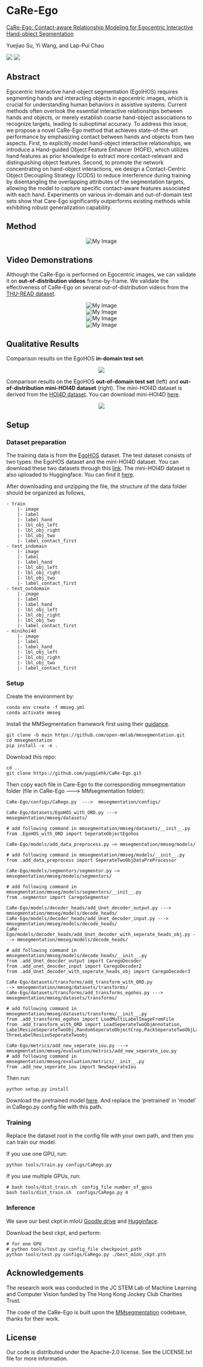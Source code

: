 # CaRe-Ego
[CaRe-Ego: Contact-aware Relationship Modeling for Egocentric Interactive Hand-object Segmentation](https://arxiv.org/abs/2407.05576)

Yuejiao Su, Yi Wang, and Lap-Pui Chau

[![](https://raw.githubusercontent.com/yuggiehk/CaRe-Ego/d35a2d3d306f7297090a80c52d48f9f655b23c7f/assets/arxiv.svg)](https://arxiv.org/abs/2407.05576)
[![](https://raw.githubusercontent.com/yuggiehk/CaRe-Ego/d35a2d3d306f7297090a80c52d48f9f655b23c7f/assets/projectpage.svg)](https://yuggiehk.github.io/CaRe-Ego/)



## Abstract
Egocentric Interactive hand-object segmentation (EgoIHOS) requires segmenting hands and interacting objects in egocentric images, which is crucial for understanding human behaviors in assistive systems. Current methods often overlook the essential interactive relationships between hands and objects, or merely establish coarse hand-object associations to recognize targets, leading to suboptimal accuracy. To address this issue, we propose a novel CaRe-Ego method that achieves state-of-the-art performance by emphasizing contact between hands and objects from two aspects. First, to explicitly model hand-object interactive relationships, we introduce a Hand-guided Object Feature Enhancer (HOFE), which utilizes hand features as prior knowledge to extract more contact-relevant and distinguishing object features. Second, to promote the network concentrating on hand-object interactions, we design a Contact-Centric Object Decoupling Strategy (CODS) to reduce interference during training by disentangling the overlapping attributes of the segmentation targets, allowing the model to capture specific contact-aware features associated with each hand. Experiments on various in-domain and out-of-domain test sets show that Care-Ego significantly outperforms existing methods while exhibiting robust generalization capability.

## Method
<div align="center">
    <img src="https://github.com/yuggiehk/CaRe-Ego/blob/main/imgs/fig_2.png?raw=true" alt="My Image"/>
</div>

## Video Demonstrations
Although the CaRe-Ego is performed on Egocentric images, we can validate it on **out-of-distribution videos** frame-by-frame. We validate the effectiveness of CaRe-Ego on several out-of-distribution videos from the [THU-READ dataset](https://ivg.au.tsinghua.edu.cn/dataset/THU_READ.php).

<div align="center">
    <img src="https://github.com/yuggiehk/CaRe-Ego/blob/main/imgs/video1.gif" alt="My Image" />
</div>

<div align="center">
    <img src="https://github.com/yuggiehk/CaRe-Ego/blob/main/imgs/video2.gif" alt="My Image" />
</div>

<div align="center">
    <img src="https://github.com/yuggiehk/CaRe-Ego/blob/main/imgs/video3.gif" alt="My Image" />
</div>

<div align="center">
    <img src="https://github.com/yuggiehk/CaRe-Ego/blob/main/imgs/video4.gif" alt="My Image" />
</div>

## Qualitative Results
Comparison results on the EgoHOS **in-domain test set**.
<div align="center">
    <img src="https://github.com/yuggiehk/CaRe-Ego/blob/main/imgs/1.png" style="max-width: 100%; height: auto;">
</div>

Comparison results on the EgoHOS **out-of-domain test set** (left) and **out-of-distribution mini-HOI4D dataset** (right). The mini-HOI4D dataset is derived from the [HOI4D dataset](https://hoi4d.github.io/). You can download mini-HOI4D [here](https://drive.google.com/file/d/19byWlLpmm_TrwABlFcbUlQlwlbUX-CZc/view?usp=drive_link).
<div align="center">
    <img src="https://github.com/yuggiehk/CaRe-Ego/blob/main/imgs/51.png?raw=true" style="max-width: 100%; height: auto;">
</div>


## Setup

### Dataset preparation

The training data is from the [EgoHOS](https://github.com/owenzlz/EgoHOS) dataset. The test dataset consists of two types: the EgoHOS dataset and the mini-HOI4D dataset. You can download these two datasets through this [link](https://drive.google.com/file/d/19A47SlqjOLw7lJJLhTxWuehXfWrAt9Sw/view?usp=drive_link).
The mini-HOI4D dataset is also uploaded to Huggingface. You can find it [here](https://huggingface.co/datasets/yuki3585/mini-HOI4D).

After downloading and unzipping the file, the structure of the data folder should be organized as follows,
```
- train
	|- image
	|- label
	|- label_hand
	|- lbl_obj_left
	|- lbl_obj_right
	|- lbl_obj_two
	|- label_contact_first
- test_indomain
	|- image
	|- label
	|- label_hand
	|- lbl_obj_left
	|- lbl_obj_right
	|- lbl_obj_two
	|- label_contact_first
- test_outdomain
	|- image
	|- label
	|- label_hand
	|- lbl_obj_left
	|- lbl_obj_right
	|- lbl_obj_two
	|- label_contact_first
- minihoi4d
	|- image
	|- label
	|- label_hand
	|- lbl_obj_left
	|- lbl_obj_right
	|- lbl_obj_two
	|- label_contact_first
```
### Setup

Create the environment by:
```
conda env create -f mmseg.yml
conda activate mmseg
```
Install the MMSegmentation framework first using their [guidance](https://github.com/open-mmlab/mmsegmentation).
```
git clone -b main https://github.com/open-mmlab/mmsegmentation.git
cd mmsegmentation
pip install -v -e .
```

Download this repo:
```
cd ..
git clone https://github.com/yuggiehk/CaRe-Ego.git
```
Then copy each file in Care-Ego to the corresponding mmsegmentation folder (file in CaRe-Ego            --->   MMsegmentation folder):
```
CaRe-Ego/configs/CaRego.py  --->  mmsegmentation/configs/
```
```
CaRe-Ego/datasets/EgoHOS_with_ORD.py ---> mmsegmentation/mmseg/datasets/

# add following command in mmsegmentation/mmseg/datasets/__init__.py
from .EgoHOS_with_ORD import SeperateObjectEgohos
```
```
CaRe-Ego/models/add_data_preprocess.py —> mmsegmentation/mmseg/models/

# add following command in mmsegmentation/mmseg/models/__init__.py
from .add_data_preprocess import SeperateTwoObjDataPreProcessor
```
```
CaRe-Ego/models/segmentors/segmentor.py —> mmsegmentation/mmseg/models/segmentors/

# add following command in mmsegmentation/mmseg/models/segmentors/__init__.py
from .segmentor import CaregoSegmentor
```
```
CaRe-Ego/models/decoder_heads/add_Unet_decoder_output.py ---> mmsegmentation/mmseg/models/decode_heads/
CaRe-Ego/models/decoder_heads/add_Unet_decoder_input.py ---> mmsegmentation/mmseg/models/decode_heads/
CaRe-Ego/models/decoder_heads/add_Unet_decoder_with_seperate_heads_obj.py ---> mmsegmentation/mmseg/models/decode_heads/

# add following command in mmsegmentation/mmseg/models/decode_heads/__init__.py
from .add_Unet_deocder_output import CaregoDecoder
from .add_unet_deocder_input import CaregoDecoder2
from .add_Unet_decoder_with_seperate_heads_obj import CaregoDecoder3
```
```
CaRe-Ego/datasets/transforms/add_transform_with_ORD.py
--> mmsegmentation/mmseg/datasets/transforms/
CaRe-Ego/datasets/transforms/add_transforms_egohos.py --->
mmsegmentation/mmseg/datasets/transforms/

# add following command in mmsegmentation/mmseg/datasets/transforms/__init__.py
from .add_transforms_egohos import LoadMultiLabelImageFromFile
from .add_transform_with_ORD import LoadSeperateTwoObjAnnotation, LabelResizeSeperateTwoObj,RandomSeperateObjectCrop,PackSeperateTwoObjLabelSegInputs, ThreeLabelResizeSeperateTwoobj
```
```
CaRe-Ego/metrics/add_new_seperate_iou.py ---> mmsegmentation/mmseg/evaluation/metrics/add_new_seperate_iou.py
# add following command in mmsegmentation/mmseg/evaluation/metrics/__init__.py
from .add_new_seperate_iou import NewSeperateIou
```
Then run:
```
python setup.py install
```

Download the pretrained model [here](https://drive.google.com/file/d/1e8Te2B_iPB-2tDP445J_MDaMaEcuU0uP/view?usp=drive_link). And replace the 'pretrained' in 'model' in CaRego.py config file with this path.

### Training
Replace the dataset root in the config file with your own path, and then you can train our model.

If you use one GPU, run:
```
python tools/train.py configs/CaRego.py 
```
If you use multiple GPUs, run:
```
# bash tools/dist_train.sh  config_file number_of_gpus
bash tools/dist_train.sh  configs/CaRego.py 4
```
### Inference
We save our best ckpt in mIoU [Goodle drive](https://drive.google.com/file/d/1F8QyhSeHaJfS7QLRfMKdgTVKa69JRp-i/view?usp=drive_link) and [Hugginface](https://huggingface.co/yuki3585/CareEgo).


Download the best ckpt, and perform:
```
# for one GPU
# python tools/test.py config_file checkpoint_path 
python tools/test.py configs/CaRego.py ./best_mIoU_ckpt.pth
```
## Acknowledgements
The research work was conducted in the JC STEM Lab of Machine Learning and Computer Vision funded by The Hong Kong Jockey Club Charities Trust.

The code of the CaRe-Ego is built upon the [MMsegmentation](https://github.com/open-mmlab/mmsegmentation) codebase, thanks for their work.

## License
Our code is distributed under the Apache-2.0 license. See the LICENSE.txt file for more information.








